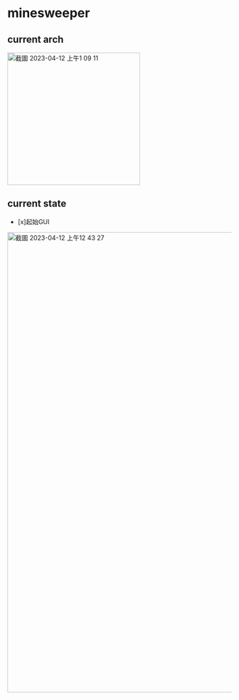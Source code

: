 # minesweeper

## current arch
<img width="298" alt="截圖 2023-04-12 上午1 09 11" src="https://user-images.githubusercontent.com/69885352/231238520-4e8f57ab-4093-4bc4-b89a-6221db00d8a4.png">

## current state
- [x]起始GUI
<img width="1035" alt="截圖 2023-04-12 上午12 43 27" src="https://user-images.githubusercontent.com/69885352/231238544-e7f0c099-ddf7-485e-ac13-a2dd7aa0e8a4.png">
